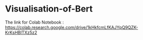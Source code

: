 # Visualisation-of-Bert
The link for Colab Notebook :
https://colab.research.google.com/drive/1kHkfcmLfKAJYpQ9QZK-KrKsHBlTXz5z2

